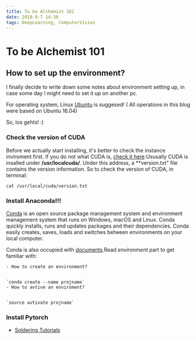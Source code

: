 ```yaml
---
title: To be Alchemist 101
date: 2018-9-7 14:36
tags: DeepLearning, ComputerVision
---
```


# To be Alchemist 101
## How to set up the environment?

<!-- View [Boibee](https://mrtriskin.github.io/) on GitHub -->

I finally decide to write down some notes about environment setting up, in case some day I might need to set it up on another pc.


For operating system, Linux [Ubuntu](https://www.ubuntu.com/index_kylin) is suggesed! ( All operations in this blog were based on Ubuntu 16.04)


So, los gehts! :)


### Check the version of CUDA
Before we actually start installing, it's better to check the instance inviroment first. If you do not what CUDA is, [check it here](https://en.wikipedia.org/wiki/CUDA).Ususally CUDA is insalled under **/usr/localcuda/**. Under this address, a **version.txt" file contains the version information. So to check the version of CUDA, in terminal:


`cat /usr/local/cuda/version.txt`


### Install Anaconda!!!
[Conda](https://www.anaconda.com/download/) is an open source package management system and environment management system that runs on Windows, macOS and Linux. Conda quickly installs, runs and updates packages and their dependencies. Conda easily creates, saves, loads and switches between environments on your local computer.


Conda is also occupied with [documents](https://conda.io/docs/).Read *environment* part to get familiar with:

    - How to create an environment?


    `conda create --name projname`
    - How to avtive an enviroment?


    `source avtivate projname`
    
### Install Pytorch

  - [Soldering Tutorials](https://www.sciencebuddies.org/science-fair-projects/references/how-to-solder#overview)
